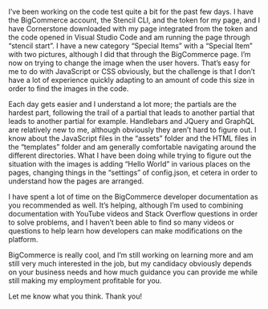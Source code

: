 I’ve been working on the code test quite a bit for the past few days. I have the BigCommerce account, the Stencil CLI, and the token for my page, and I have Cornerstone downloaded with my page integrated from the token and the code opened in Visual Studio Code and am running the page through “stencil start”. I have a new category “Special Items” with a “Special Item” with two pictures, although I did that through the BigCommerce page. I’m now on trying to change the image when the user hovers. That’s easy for me to do with JavaScript or CSS obviously, but the challenge is that I don’t have a lot of experience quickly adapting to an amount of code this size in order to find the images in the code.  

Each day gets easier and I understand a lot more; the partials are the hardest part, following the trail of a partial that leads to another partial that leads to another partial for example. Handlebars and JQuery and GraphQL are relatively new to me, although obviously they aren’t hard to figure out. I know about the JavaScript files in the “assets” folder and the HTML files in the “templates” folder and am generally comfortable navigating around the different directories. What I have been doing while trying to figure out the situation with the images is adding “Hello World” in various places on the pages, changing things in the “settings” of config.json, et cetera in order to understand how the pages are arranged.  

I have spent a lot of time on the BigCommerce developer documentation as you recommended as well. It’s helping, although I’m used to combining documentation with YouTube videos and Stack Overflow questions in order to solve problems, and I haven’t been able to find so many videos or questions to help learn how developers can make modifications on the platform.  

BigCommerce is really cool, and I’m still working on learning more and am still very much interested in the job, but my candidacy obviously depends on your business needs and how much guidance you can provide me while still making my employment profitable for you.  

Let me know what you think. Thank you!  
